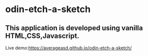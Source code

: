 # odin-etch-a-sketch

## This application is developed using vanilla HTML,CSS,Javascript.

Live demo:https://averageasd.github.io/odin-etch-a-sketch/